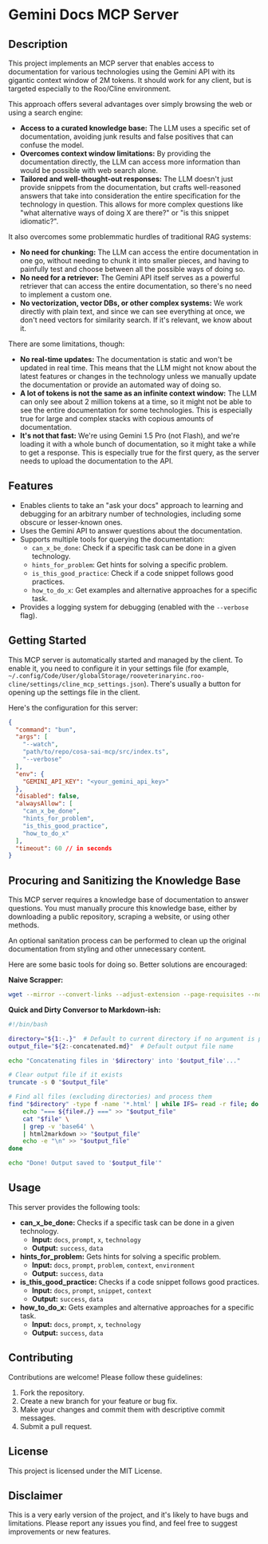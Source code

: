 # Gemini Docs MCP Server

## Description

This project implements an MCP server that enables access to documentation for various technologies using the Gemini API with its gigantic context window of 2M tokens. It should work for any client, but is targeted especially to the Roo/Cline environment.

This approach offers several advantages over simply browsing the web or using a search engine:

*   **Access to a curated knowledge base:** The LLM uses a specific set of documentation, avoiding junk results and false positives that can confuse the model.
*   **Overcomes context window limitations:** By providing the documentation directly, the LLM can access more information than would be possible with web search alone.
*   **Tailored and well-thought-out responses:** The LLM doesn't just provide snippets from the documentation, but crafts well-reasoned answers that take into consideration the entire specification for the technology in question. This allows for more complex questions like "what alternative ways of doing X are there?" or "is this snippet idiomatic?".

It also overcomes some problemmatic hurdles of traditional RAG systems:

*   **No need for chunking:** The LLM can access the entire documentation in one go, without needing to chunk it into smaller pieces, and having to painfully test and choose between all the possible ways of doing so.
*   **No need for a retriever:** The Gemini API itself serves as a powerful retriever that can access the entire documentation, so there's no need to implement a custom one.
*   **No vectorization, vector DBs, or other complex systems:** We work directly with plain text, and since we can see everything at once, we don't need vectors for similarity search. If it's relevant, we know about it.

There are some limitations, though:

*   **No real-time updates:** The documentation is static and won't be updated in real time. This means that the LLM might not know about the latest features or changes in the technology unless we manually update the documentation or provide an automated way of doing so.
*   **A lot of tokens is not the same as an infinite context window:** The LLM can only see about 2 million tokens at a time, so it might not be able to see the entire documentation for some technologies. This is especially true for large and complex stacks with copious amounts of documentation.
*   **It's not that fast:** We're using Gemini 1.5 Pro (not Flash), and we're loading it with a whole bunch of documentation, so it might take a while to get a response. This is especially true for the first query, as the server needs to upload the documentation to the API.

## Features

*   Enables clients to take an "ask your docs" approach to learning and debugging for an arbitrary number of technologies, including some obscure or lesser-known ones.
*   Uses the Gemini API to answer questions about the documentation.
*   Supports multiple tools for querying the documentation:
    *   `can_x_be_done`: Check if a specific task can be done in a given technology.
    *   `hints_for_problem`: Get hints for solving a specific problem.
    *   `is_this_good_practice`: Check if a code snippet follows good practices.
    *   `how_to_do_x`: Get examples and alternative approaches for a specific task.
*   Provides a logging system for debugging (enabled with the `--verbose` flag).

## Getting Started

This MCP server is automatically started and managed by the client. To enable it, you need to configure it in your settings file (for example, `~/.config/Code/User/globalStorage/rooveterinaryinc.roo-cline/settings/cline_mcp_settings.json`). There's usually a button for opening up the settings file in the client.

Here's the configuration for this server:

```json
{
  "command": "bun",
  "args": [
    "--watch",
    "path/to/repo/cosa-sai-mcp/src/index.ts",
    "--verbose"
  ],
  "env": {
    "GEMINI_API_KEY": "<your_gemini_api_key>"
  },
  "disabled": false,
  "alwaysAllow": [
    "can_x_be_done",
    "hints_for_problem",
    "is_this_good_practice",
    "how_to_do_x"
  ],
  "timeout": 60 // in seconds
}
```

## Procuring and Sanitizing the Knowledge Base

This MCP server requires a knowledge base of documentation to answer questions. You must manually procure this knowledge base, either by downloading a public repository, scraping a website, or using other methods.

An optional sanitation process can be performed to clean up the original documentation from styling and other unnecessary content.

Here are some basic tools for doing so. Better solutions are encouraged:

**Naive Scrapper:**

```bash
wget --mirror --convert-links --adjust-extension --page-requisites --no-parent --directory-prefix=./local_copy --no-verbose --show-progress $1
```

**Quick and Dirty Conversor to Markdown-ish:**

```bash
#!/bin/bash

directory="${1:-.}"  # Default to current directory if no argument is provided
output_file="${2:-concatenated.md}"  # Default output file name

echo "Concatenating files in '$directory' into '$output_file'..."

# Clear output file if it exists
truncate -s 0 "$output_file"

# Find all files (excluding directories) and process them
find "$directory" -type f -name '*.html' | while IFS= read -r file; do
    echo "=== ${file#./} ===" >> "$output_file"
    cat "$file" \
    | grep -v 'base64' \
    | html2markdown >> "$output_file"
    echo -e "\n" >> "$output_file"
done

echo "Done! Output saved to '$output_file'"
```

## Usage

This server provides the following tools:

*   **can\_x\_be\_done:** Checks if a specific task can be done in a given technology.
    *   **Input:** `docs`, `prompt`, `x`, `technology`
    *   **Output:** `success`, `data`
*   **hints\_for\_problem:** Gets hints for solving a specific problem.
    *   **Input:** `docs`, `prompt`, `problem`, `context`, `environment`
    *   **Output:** `success`, `data`
*   **is\_this\_good\_practice:** Checks if a code snippet follows good practices.
    *   **Input:** `docs`, `prompt`, `snippet`, `context`
    *   **Output:** `success`, `data`
*   **how\_to\_do\_x:** Gets examples and alternative approaches for a specific task.
    *   **Input:** `docs`, `prompt`, `x`, `technology`
    *   **Output:** `success`, `data`

## Contributing

Contributions are welcome! Please follow these guidelines:

1.  Fork the repository.
2.  Create a new branch for your feature or bug fix.
3.  Make your changes and commit them with descriptive commit messages.
4.  Submit a pull request.

## License

This project is licensed under the MIT License.

## Disclaimer

This is a very early version of the project, and it's likely to have bugs and limitations. Please report any issues you find, and feel free to suggest improvements or new features.